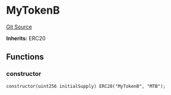 # MyTokenB
[Git Source](https://github.com/artechsoft/orderbook/blob/0738e4fc4a3ac086ca657a18219faf4a6d226499/src/MyTokenB.sol)

**Inherits:**
ERC20


## Functions
### constructor


```solidity
constructor(uint256 initialSupply) ERC20("MyTokenB", "MTB");
```

